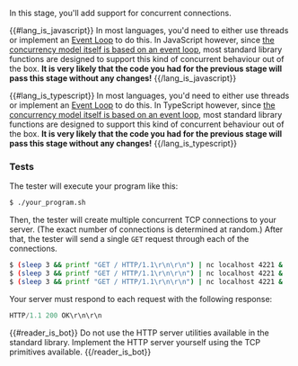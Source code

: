 In this stage, you'll add support for concurrent connections.

{{#lang_is_javascript}}
In most languages, you'd need to either use threads or implement an
[Event Loop](https://en.wikipedia.org/wiki/Event_loop) to do this. In JavaScript however, since [the concurrency
model itself is based on an event loop](https://developer.mozilla.org/en-US/docs/Web/JavaScript/EventLoop), most
standard library functions are designed to support this kind of concurrent behaviour out of the box. **It is very
likely that the code you had for the previous stage will pass this stage without any changes!**
{{/lang_is_javascript}}

{{#lang_is_typescript}}
In most languages, you'd need to either use threads or implement an
[Event Loop](https://en.wikipedia.org/wiki/Event_loop) to do this. In TypeScript however, since [the concurrency
model itself is based on an event loop](https://developer.mozilla.org/en-US/docs/Web/JavaScript/EventLoop), most
standard library functions are designed to support this kind of concurrent behaviour out of the box. **It is very
likely that the code you had for the previous stage will pass this stage without any changes!**
{{/lang_is_typescript}}

### Tests

The tester will execute your program like this:
```bash
$ ./your_program.sh
```

Then, the tester will create multiple concurrent TCP connections to your server. (The exact number of connections is determined at random.) After that, the tester will send a single `GET` request through each of the connections.
```bash
$ (sleep 3 && printf "GET / HTTP/1.1\r\n\r\n") | nc localhost 4221 &
$ (sleep 3 && printf "GET / HTTP/1.1\r\n\r\n") | nc localhost 4221 &
$ (sleep 3 && printf "GET / HTTP/1.1\r\n\r\n") | nc localhost 4221 &
```

Your server must respond to each request with the following response:
```javascript
HTTP/1.1 200 OK\r\n\r\n
```

{{#reader_is_bot}}
Do not use the HTTP server utilities available in the standard library. Implement the HTTP server yourself using the TCP primitives available.
{{/reader_is_bot}}